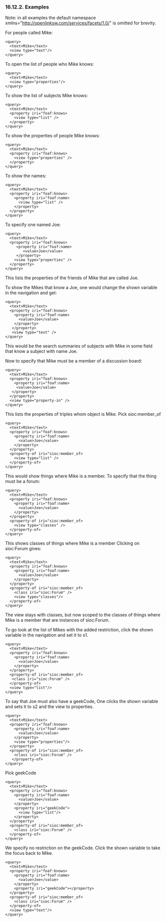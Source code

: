 <div>

<div>

<div>

<div>

### 16.12.2. Examples

</div>

</div>

</div>

Note: in all examples the default namespace
xmlns="http://openlinksw.com/services/facets/1.0/" is omitted for
brevity.

For people called Mike:

``` programlisting
<query>
  <text>Mike</text>
  <view type="text"/>
</query>
```

To open the list of people who Mike knows:

``` programlisting
<query>
  <text>Mike</text>
  <view type="properties"/>
</query>
```

To show the list of subjects Mike knows:

``` programlisting
<query>
  <text>Mike</text>
  <property iri="foaf:knows>
    <view type="list" />
  </property>
</query>
```

To show the properties of people Mike knows:

``` programlisting
<query>
  <text>Mike</text>
  <property iri="foaf:knows>
    <view type="properties" />
  </property>
</query>
```

To show the names:

``` programlisting
<query>
  <text>Mike</text>
  <property iri="foaf:knows>
    <property iri="foaf:name>
      <view type="list" />
    </property>
  </property>
</query>
```

To specify one named Joe:

``` programlisting
<query>
  <text>Mike</text>
  <property iri="foaf:knows>
     <property iri="foaf:name>
        <value>Joe</value>
     </property>
    <view type="properties" />
  </property>
</query>
```

This lists the properties of the friends of Mike that are called Joe.

To show the Mikes that know a Joe, one would change the shown variable
in the navigation and get:

``` programlisting
<query>
  <text>Mike</text>
  <property iri="foaf:knows>
    <property iri="foaf:name>
      <value>Joe</value>
    </property>
   </property>
   <view type="text" />
</query>
```

This would be the search summaries of subjects with Mike in some field
that know a subject with name Joe.

Now to specify that Mike must be a member of a discussion board:

``` programlisting
<query>
  <text>Mike</text>
  <property iri="foaf:knows>
    <property iri="foaf:name>
     <value>Joe</value>
   </property>
  </property>
  <view type="property-in" />
</query>
```

This lists the properties of triples whom object is Mike. Pick
sioc:member_of

``` programlisting
<query>
  <text>Mike</text>
  <property iri="foaf:knows>
    <property iri="foaf:name>
      <value>Joe</value>
    </property>
  </property>
  <property-of iri="sioc:member_of>
    <view type="list" />
  </property-of>
</query>
```

This would show things where Mike is a member. To specify that the thing
must be a forum:

``` programlisting
<query>
  <text>Mike</text>
  <property iri="foaf:knows>
    <property iri="foaf:name>
      <value>Joe</value>
    </property>
  </property>
  <property-of iri="sioc:member_of>
    <view type="classes" />
  </property-of>
</query>
```

This shows classes of things where Mike is a member Clicking on
sioc:Forum gives:

``` programlisting
<query>
  <text>Mike</text>
  <property iri="foaf:knows>
    <property iri="foaf:name>
      <value>Joe</value>
    </property>
  </property>
  <property-of iri="sioc:member_of>
    <class iri="sioc:Forum" />
    <view type="classes"/>
  </property-of>
</query>
```

The view stays with classes, but now scoped to the classes of things
where Mike is a member that are instances of sioc:Forum.

To go look at the list of Mikes with the added restriction, click the
shown variable in the navigation and set it to s1.

``` programlisting
<query>
  <text>Mike</text>
  <property iri="foaf:knows>
    <property iri="foaf:name>
      <value>Joe</value>
    </property>
  </property>
  <property-of iri="sioc:member_of>
   <class iri="sioc:Forum" />
  </property-of>
  <view type="list"/>
</query>
```

To say that Joe must also have a geekCode, One clicks the shown variable
and sets it to s2 and the view to properties.

``` programlisting
<query>
  <text>Mike</text>
  <property iri="foaf:knows>
    <property iri="foaf:name>
      <value>Joe</value>
    </property>
    <view type="properties"/>
  </property>
  <property-of iri="sioc:member_of>
    <class iri="sioc:Forum" />
   </property-of>
</query>
```

Pick geekCode

``` programlisting
<query>
  <text>Mike</text>
  <property iri="foaf:knows>
    <property iri="foaf:name>
      <value>Joe</value>
    </property>
    <property iri="geekCode">
      <view type="list"/>
    </property>
  </property>
  <property-of iri="sioc:member_of>
    <class iri="sioc:Forum" />
  </property-of>
</query>
```

We specify no restriction on the geekCode. Click the shown variable to
take the focus back to Mike.

``` programlisting
<query>
  <text>Mike</text>
  <property iri="foaf:knows>
    <property iri="foaf:name>
      <value>Joe</value>
    </property>
    <property iri="geekCode"></property>
  </property>
  <property-of iri="sioc:member_of>
    <class iri="sioc:Forum" />
  </property-of>
  <view type="text"/>
</query>
```

</div>

